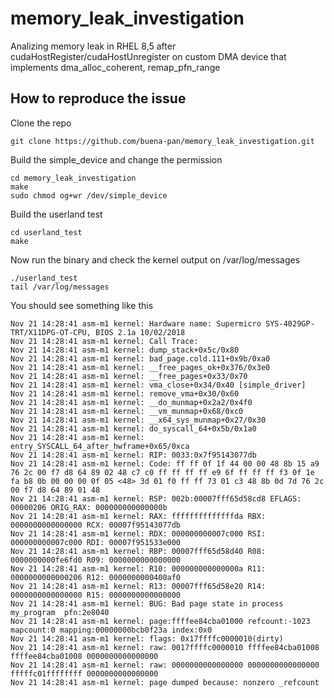 # memory_leak_investigation
Analizing memory leak in RHEL 8,5 after cudaHostRegister/cudaHostUnregister on custom DMA device that implements dma_alloc_coherent, remap_pfn_range

## How to reproduce the issue
Clone the repo 
```
git clone https://github.com/buena-pan/memory_leak_investigation.git
```
Build the simple_device and change the permission 
```
cd memory_leak_investigation
make
sudo chmod og+wr /dev/simple_device
```
Build the userland test
```
cd userland_test
make
```
Now run the binary and check the kernel output on /var/log/messages
```
./userland_test
tail /var/log/messages
```
You should see something like this
```
Nov 21 14:28:41 asm-m1 kernel: Hardware name: Supermicro SYS-4029GP-TRT/X11DPG-OT-CPU, BIOS 2.1a 10/02/2018
Nov 21 14:28:41 asm-m1 kernel: Call Trace:
Nov 21 14:28:41 asm-m1 kernel: dump_stack+0x5c/0x80
Nov 21 14:28:41 asm-m1 kernel: bad_page.cold.111+0x9b/0xa0
Nov 21 14:28:41 asm-m1 kernel: __free_pages_ok+0x376/0x3e0
Nov 21 14:28:41 asm-m1 kernel: __free_pages+0x33/0x70
Nov 21 14:28:41 asm-m1 kernel: vma_close+0x34/0x40 [simple_driver]
Nov 21 14:28:41 asm-m1 kernel: remove_vma+0x30/0x60
Nov 21 14:28:41 asm-m1 kernel: __do_munmap+0x2a2/0x4f0
Nov 21 14:28:41 asm-m1 kernel: __vm_munmap+0x68/0xc0
Nov 21 14:28:41 asm-m1 kernel: __x64_sys_munmap+0x27/0x30
Nov 21 14:28:41 asm-m1 kernel: do_syscall_64+0x5b/0x1a0
Nov 21 14:28:41 asm-m1 kernel: entry_SYSCALL_64_after_hwframe+0x65/0xca
Nov 21 14:28:41 asm-m1 kernel: RIP: 0033:0x7f95143077db
Nov 21 14:28:41 asm-m1 kernel: Code: ff ff 0f 1f 44 00 00 48 8b 15 a9 76 2c 00 f7 d8 64 89 02 48 c7 c0 ff ff ff ff e9 6f ff ff ff f3 0f 1e fa b8 0b 00 00 00 0f 05 <48> 3d 01 f0 ff ff 73 01 c3 48 8b 0d 7d 76 2c 00 f7 d8 64 89 01 48
Nov 21 14:28:41 asm-m1 kernel: RSP: 002b:00007fff65d58cd8 EFLAGS: 00000206 ORIG_RAX: 000000000000000b
Nov 21 14:28:41 asm-m1 kernel: RAX: ffffffffffffffda RBX: 0000000000000000 RCX: 00007f95143077db
Nov 21 14:28:41 asm-m1 kernel: RDX: 000000000007c000 RSI: 000000000007c000 RDI: 00007f951533e000
Nov 21 14:28:41 asm-m1 kernel: RBP: 00007fff65d58d40 R08: 0000000000fe6fd0 R09: 0000000000000000
Nov 21 14:28:41 asm-m1 kernel: R10: 000000000000000a R11: 0000000000000206 R12: 0000000000400af0
Nov 21 14:28:41 asm-m1 kernel: R13: 00007fff65d58e20 R14: 0000000000000000 R15: 0000000000000000
Nov 21 14:28:41 asm-m1 kernel: BUG: Bad page state in process my_program  pfn:2e8040
Nov 21 14:28:41 asm-m1 kernel: page:ffffee84cba01000 refcount:-1023 mapcount:0 mapping:00000000bcb0f23a index:0x0
Nov 21 14:28:41 asm-m1 kernel: flags: 0x17ffffc0000010(dirty)
Nov 21 14:28:41 asm-m1 kernel: raw: 0017ffffc0000010 ffffee84cba01008 ffffee84cba01008 0000000000000000
Nov 21 14:28:41 asm-m1 kernel: raw: 0000000000000000 0000000000000000 fffffc01ffffffff 0000000000000000
Nov 21 14:28:41 asm-m1 kernel: page dumped because: nonzero _refcount
```
